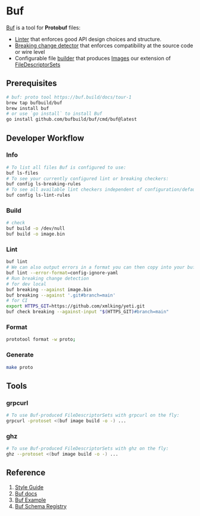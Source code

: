 # Buf

[Buf](https://buf.build/) is a tool for __Protobuf__ files:

- [Linter](https://buf.build/docs/lint-usage) that enforces good API design choices and structure.
- [Breaking change detector](https://buf.build/docs/breaking-usage) that enforces compatibility at the source code or
  wire level
- Configurable file [builder](https://buf.build/docs/build-overview) that
  produces [Images](https://buf.build/docs/build-images) our extension
  of [FileDescriptorSets](https://github.com/protocolbuffers/protobuf/blob/master/src/google/protobuf/descriptor.proto)

## Prerequisites

```bash
# buf: proto tool https://buf.build/docs/tour-1
brew tap bufbuild/buf
brew install buf
# or use `go install` to install Buf
go install github.com/bufbuild/buf/cmd/buf@latest
```

## Developer Workflow

### Info

```bash
# To list all files Buf is configured to use:
buf ls-files
# To see your currently configured lint or breaking checkers:
buf config ls-breaking-rules
# To see all available lint checkers independent of configuration/defaults:
buf config ls-lint-rules
```

### Build

```bash
# check
buf build -o /dev/null
buf build -o image.bin
```

### Lint

```bash
buf lint
# We can also output errors in a format you can then copy into your buf.yaml file
buf lint --error-format=config-ignore-yaml
# Run breaking change detection
# for dev local
buf breaking --against image.bin
buf breaking --against '.git#branch=main'
# for CI
export HTTPS_GIT=https://github.com/xmlking/yeti.git
buf check breaking --against-input "$(HTTPS_GIT)#branch=main"
```

### Format

```bash
prototool format -w proto;
```

### Generate

```bash
make proto
```

## Tools

### grpcurl

```bash
# To use Buf-produced FileDescriptorSets with grpcurl on the fly:
grpcurl -protoset <(buf image build -o -) ...
```

### ghz

```bash
# To use Buf-produced FileDescriptorSets with ghz on the fly:
ghz --protoset <(buf image build -o -) ...
```

## Reference

1. [Style Guide](https://buf.build/docs/style-guide)
1. [Buf docs](https://buf.build/docs/introduction)
1. [Buf Example](https://github.com/bufbuild/buf-example/blob/master/Makefile)
1. [Buf Schema Registry](https://buf.build/docs/roadmap)
